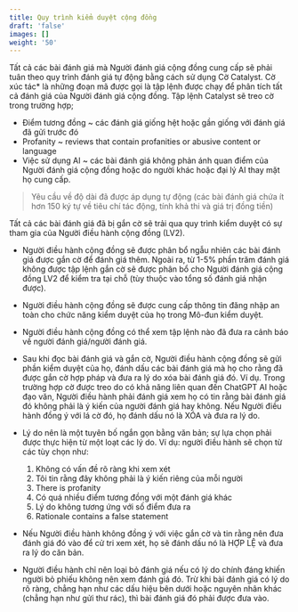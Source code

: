 ```yaml
---
title: Quy trình kiểm duyệt cộng đồng
draft: 'false'
images: []
weight: '50'
---
```


Tất cả các bài đánh giá mà Người đánh giá cộng đồng cung cấp sẽ phải tuân theo quy trình đánh giá tự động bằng cách sử dụng Cờ Catalyst. Cờ xúc tác* là những đoạn mã được gọi là tập lệnh được chạy để phân tích tất cả đánh giá của Người đánh giá cộng đồng. Tập lệnh Catalyst sẽ treo cờ trong trường hợp;

- Điểm tương đồng ~ các đánh giá giống hệt hoặc gần giống với đánh giá đã gửi trước đó
- Profanity ~ reviews that contain profanities or abusive content or language
- Việc sử dụng AI ~ các bài đánh giá không phản ánh quan điểm của Người đánh giá cộng đồng hoặc do người khác hoặc đại lý AI thay mặt họ cung cấp.

> Yêu cầu về độ dài đã được áp dụng tự động (các bài đánh giá chứa ít hơn 150 ký tự về tiêu chí tác động, tính khả thi và giá trị đồng tiền)

Tất cả các bài đánh giá đã bị gắn cờ sẽ trải qua quy trình kiểm duyệt có sự tham gia của Người điều hành cộng đồng (LV2).

- Người điều hành cộng đồng sẽ được phân bổ ngẫu nhiên các bài đánh giá được gắn cờ để đánh giá thêm. Ngoài ra, từ 1-5% phần trăm đánh giá không được tập lệnh gắn cờ sẽ được phân bổ cho Người đánh giá cộng đồng LV2 để kiểm tra tại chỗ (tùy thuộc vào tổng số đánh giá nhận được).

- Người điều hành cộng đồng sẽ được cung cấp thông tin đăng nhập an toàn cho chức năng kiểm duyệt của họ trong Mô-đun kiểm duyệt.

- Người điều hành cộng đồng có thể xem tập lệnh nào đã đưa ra cảnh báo về người đánh giá/người đánh giá.

- Sau khi đọc bài đánh giá và gắn cờ, Người điều hành cộng đồng sẽ gửi phần kiểm duyệt của họ, đánh dấu các bài đánh giá mà họ cho rằng đã được gắn cờ hợp pháp và đưa ra lý do xóa bài đánh giá đó. Ví dụ. Trong trường hợp cờ được treo do có khả năng liên quan đến ChatGPT AI hoặc đạo văn, Người điều hành phải đánh giá xem họ có tin rằng bài đánh giá đó không phải là ý kiến ​​của người đánh giá hay không. Nếu Người điều hành đồng ý với lá cờ đó, họ đánh dấu nó là XÓA và đưa ra lý do.

- Lý do nên là một tuyên bố ngắn gọn bằng văn bản; sự lựa chọn phải được thực hiện từ một loạt các lý do. Ví dụ: người điều hành sẽ chọn từ các tùy chọn như:

    1. Không có vấn đề rõ ràng khi xem xét
    2. Tôi tin rằng đây không phải là ý kiến ​​riêng của mỗi người
    3. There is profanity
    4. Có quá nhiều điểm tương đồng với một đánh giá khác
    5. Lý do không tương ứng với số điểm đưa ra
    6. Rationale contains a false statement

- Nếu Người điều hành không đồng ý với việc gắn cờ và tin rằng nên đưa đánh giá đó vào để cử tri xem xét, họ sẽ đánh dấu nó là HỢP LỆ và đưa ra lý do căn bản.

- Người điều hành chỉ nên loại bỏ đánh giá nếu có lý do chính đáng khiến người bỏ phiếu không nên xem đánh giá đó. Trừ khi bài đánh giá có lý do rõ ràng, chẳng hạn như các dấu hiệu bên dưới hoặc nguyên nhân khác (chẳng hạn như gửi thư rác), thì bài đánh giá đó phải được đưa vào.
